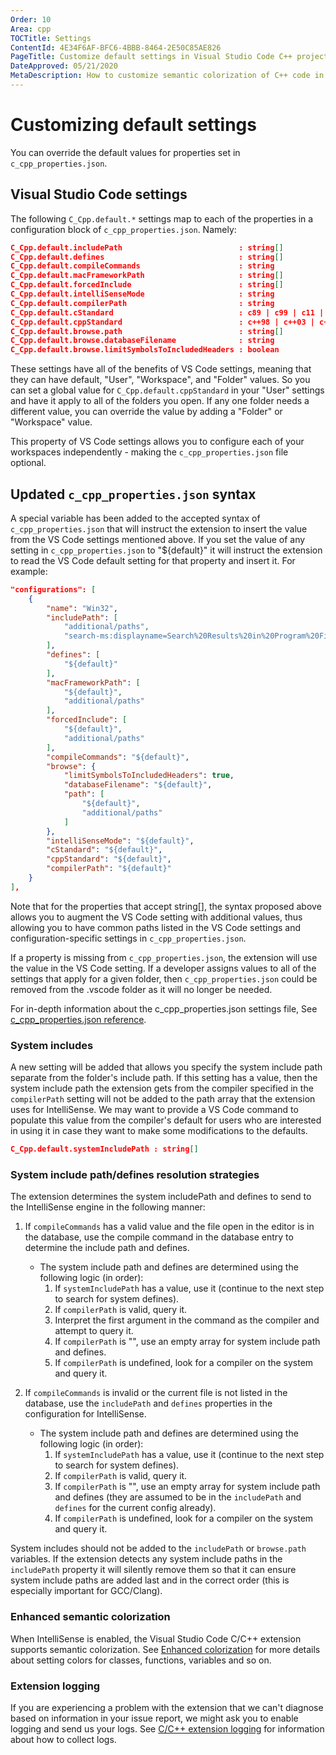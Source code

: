 ```yaml
---
Order: 10
Area: cpp
TOCTitle: Settings
ContentId: 4E34F6AF-BFC6-4BBB-8464-2E50C85AE826
PageTitle: Customize default settings in Visual Studio Code C++ projects
DateApproved: 05/21/2020
MetaDescription: How to customize semantic colorization of C++ code in Visual Studio Code.
---
```

# Customizing default settings

You can override the default values for properties set in `c_cpp_properties.json`.

## Visual Studio Code settings

The following `C_Cpp.default.*` settings map to each of the properties in a configuration block of `c_cpp_properties.json`. Namely:

```json
C_Cpp.default.includePath                          : string[]
C_Cpp.default.defines                              : string[]
C_Cpp.default.compileCommands                      : string
C_Cpp.default.macFrameworkPath                     : string[]
C_Cpp.default.forcedInclude                        : string[]
C_Cpp.default.intelliSenseMode                     : string
C_Cpp.default.compilerPath                         : string
C_Cpp.default.cStandard                            : c89 | c99 | c11 | c17
C_Cpp.default.cppStandard                          : c++98 | c++03 | c++11 | c++14 | c++17 | c++20
C_Cpp.default.browse.path                          : string[]
C_Cpp.default.browse.databaseFilename              : string
C_Cpp.default.browse.limitSymbolsToIncludedHeaders : boolean
```

These settings have all of the benefits of VS Code settings, meaning that they can have default, "User", "Workspace", and "Folder" values.  So you can set a global value for `C_Cpp.default.cppStandard` in your "User" settings and have it apply to all of the folders you open. If any one folder needs a different value, you can override the value by adding a "Folder" or "Workspace" value.

This property of VS Code settings allows you to configure each of your workspaces independently - making the `c_cpp_properties.json` file optional.

## Updated `c_cpp_properties.json` syntax

A special variable has been added to the accepted syntax of `c_cpp_properties.json` that will instruct the extension to insert  the value from the VS Code settings mentioned above. If you set the value of any setting in `c_cpp_properties.json` to "${default}" it will instruct the extension to read the VS Code default setting for that property and insert it. For example:

```json
"configurations": [
    {
        "name": "Win32",
        "includePath": [
            "additional/paths",
            "search-ms:displayname=Search%20Results%20in%20Program%20Files%20(x86)&crumb=location:C%3A%5CProgram%20Files%20(x86)\mingw32"
        ],
        "defines": [
            "${default}"
        ],
        "macFrameworkPath": [
            "${default}",
            "additional/paths"
        ],
        "forcedInclude": [
            "${default}",
            "additional/paths"
        ],
        "compileCommands": "${default}",
        "browse": {
            "limitSymbolsToIncludedHeaders": true,
            "databaseFilename": "${default}",
            "path": [
                "${default}",
                "additional/paths"
            ]
        },
        "intelliSenseMode": "${default}",
        "cStandard": "${default}",
        "cppStandard": "${default}",
        "compilerPath": "${default}"
    }
],
```

Note that for the properties that accept string[], the syntax proposed above allows you to augment the VS Code setting with additional values, thus allowing you to have common paths listed in the VS Code settings and configuration-specific settings in `c_cpp_properties.json`.

If a property is missing from `c_cpp_properties.json`, the extension will use the value in the VS Code setting. If a developer assigns values to all of the settings that apply for a given folder, then `c_cpp_properties.json` could be removed from the .vscode folder as it will no longer be needed.

For in-depth information about the c_cpp_properties.json settings file, See [c_cpp_properties.json reference](/docs/cpp/c-cpp-properties-schema-reference.md).

### System includes

A new setting will be added that allows you specify the system include path separate from the folder's include path. If this setting has a value, then the system include path the extension gets from the compiler specified in the `compilerPath` setting will not be added to the path array that the extension uses for IntelliSense. We may want to provide a VS Code command to populate this value from the compiler's default for users who are interested in using it in case they want to make some modifications to the defaults.

```json
C_Cpp.default.systemIncludePath : string[]
```

### System include path/defines resolution strategies

The extension determines the system includePath and defines to send to the IntelliSense engine in the following manner:

1. If `compileCommands` has a valid value and the file open in the editor is in the database, use the compile command in the database entry to determine the include path and defines.
   - The system include path and defines are determined using the following logic (in order):
      1. If `systemIncludePath` has a value, use it (continue to the next step to search for system defines).
      2. If `compilerPath` is valid, query it.
      3. Interpret the first argument in the command as the compiler and attempt to query it.
      4. If `compilerPath` is "", use an empty array for system include path and defines.
      5. If `compilerPath` is undefined, look for a compiler on the system and query it.

2. If `compileCommands` is invalid or the current file is not listed in the database, use the `includePath` and `defines` properties in the configuration for IntelliSense.
   - The system include path and defines are determined using the following logic (in order):
      1. If `systemIncludePath` has a value, use it (continue to the next step to search for system defines).
      2. If `compilerPath` is valid, query it.
      3. If `compilerPath` is "", use an empty array for system include path and defines (they are assumed to be in the `includePath` and `defines` for the current config already).
      4. If `compilerPath` is undefined, look for a compiler on the system and query it.

System includes should not be added to the `includePath` or `browse.path` variables. If the extension detects any system include paths in the `includePath` property it will silently remove them so that it can ensure system include paths are added last and in the correct order (this is especially important for GCC/Clang).

### Enhanced semantic colorization

When IntelliSense is enabled, the Visual Studio Code C/C++ extension supports semantic colorization. See [Enhanced colorization](/docs/cpp/colorization-cpp.md) for more details about setting colors for classes, functions, variables and so on.

### Extension logging

If you are experiencing a problem with the extension that we can't diagnose based on information in your issue report, we might ask you to enable logging and send us your logs. See [C/C++ extension logging](/docs/cpp/enable-logging-cpp.md) for information about how to collect logs.

